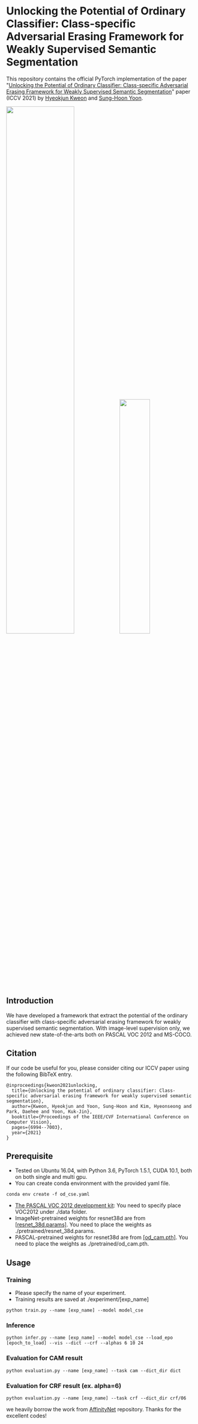 
# Unlocking the Potential of Ordinary Classifier: Class-specific Adversarial Erasing Framework for Weakly Supervised Semantic Segmentation

This repository contains the official PyTorch implementation of the paper "[Unlocking the Potential of Ordinary Classifier: Class-specific Adversarial Erasing Framework for Weakly Supervised Semantic Segmentation](https://openaccess.thecvf.com/content/ICCV2021/papers/Kweon_Unlocking_the_Potential_of_Ordinary_Classifier_Class-Specific_Adversarial_Erasing_Framework_ICCV_2021_paper.pdf)" paper (ICCV 2021) by [Hyeokjun Kweon](https://github.com/sangrockEG) and [Sung-Hoon Yoon](https://github.com/sunghoonYoon).

<img src = "https://user-images.githubusercontent.com/42232407/128456385-a596a274-5803-44b4-8720-3830aad753de.PNG" width="60%"><img src = "https://user-images.githubusercontent.com/42232407/128457060-4777b7d3-0ec8-4b61-8ea5-e9149fd98de8.png" width="40%">

## Introduction
We have developed a framework that extract the potential of the ordinary classifier with class-specific adversarial erasing framework for weakly supervised semantic segmentation.
With image-level supervision only, we achieved new state-of-the-arts both on PASCAL VOC 2012 and MS-COCO.

## Citation
If our code be useful for you, please consider citing our ICCV paper using the following BibTeX entry.
```
@inproceedings{kweon2021unlocking,
  title={Unlocking the potential of ordinary classifier: Class-specific adversarial erasing framework for weakly supervised semantic segmentation},
  author={Kweon, Hyeokjun and Yoon, Sung-Hoon and Kim, Hyeonseong and Park, Daehee and Yoon, Kuk-Jin},
  booktitle={Proceedings of the IEEE/CVF International Conference on Computer Vision},
  pages={6994--7003},
  year={2021}
}
```
## Prerequisite
* Tested on Ubuntu 16.04, with Python 3.6, PyTorch 1.5.1, CUDA 10.1, both on both single and multi gpu.
* You can create conda environment with the provided yaml file.
```
conda env create -f od_cse.yaml
```
* [The PASCAL VOC 2012 development kit](http://host.robots.ox.ac.uk/pascal/VOC/voc2012/):
You need to specify place VOC2012 under ./data folder.
* ImageNet-pretrained weights for resnet38d are from [[resnet_38d.params]](https://drive.google.com/drive/folders/1Ak7eAs8Y8ujjv8TKIp-qCW20fgiIWTc2).
You need to place the weights as ./pretrained/resnet_38d.params.
* PASCAL-pretrained weights for resnet38d are from [[od_cam.pth]](https://github.com/jiwoon-ahn/psa).
You need to place the weights as ./pretrained/od_cam.pth.
## Usage
### Training
* Please specify the name of your experiment.
* Training results are saved at ./experiment/[exp_name]
```
python train.py --name [exp_name] --model model_cse
```
### Inference
```
python infer.py --name [exp_name] --model model_cse --load_epo [epoch_to_load] --vis --dict --crf --alphas 6 10 24
```
### Evaluation for CAM result
```
python evaluation.py --name [exp_name] --task cam --dict_dir dict
```
### Evaluation for CRF result (ex. alpha=6)
```
python evaluation.py --name [exp_name] --task crf --dict_dir crf/06
```

we heavily borrow the work from [AffinityNet](https://github.com/jiwoon-ahn/psa) repository. Thanks for the excellent codes!
